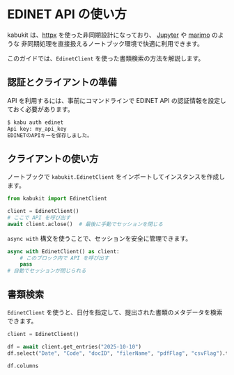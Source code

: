# EDINET API の使い方

kabukit は、[httpx](https://www.python-httpx.org/) を使った非同期設計になっており、
[Jupyter](https://jupyter.org/) や [marimo](https://marimo.io/) のような
非同期処理を直接扱えるノートブック環境で快適に利用できます。

このガイドでは、`EdinetClient` を使った書類検索の方法を解説します。

## 認証とクライアントの準備

API を利用するには、事前にコマンドラインで EDINET API の認証情報を設定しておく必要があります。

```bash
$ kabu auth edinet
Api key: my_api_key
EDINETのAPIキーを保存しました。
```

## クライアントの使い方

ノートブックで `kabukit.EdinetClient` をインポートしてインスタンスを作成します。

```python exec="1" source="1"
from kabukit import EdinetClient

client = EdinetClient()
# ここで API を呼び出す
await client.aclose()  # 最後に手動でセッションを閉じる
```

`async with` 構文を使うことで、セッションを安全に管理できます。

```python exec="1" source="1"
async with EdinetClient() as client:
    # このブロック内で API を呼び出す
    pass
# 自動でセッションが閉じられる
```

## 書類検索

`EdinetClient` を使うと、日付を指定して、提出された書類のメタデータを検索できます。

```python .md#_
client = EdinetClient()
```

```python exec="1" source="material-block"
df = await client.get_entries("2025-10-10")
df.select("Date", "Code", "docID", "filerName", "pdfFlag", "csvFlag").tail()
```

```python exec="1" source="material-block"
df.columns
```
